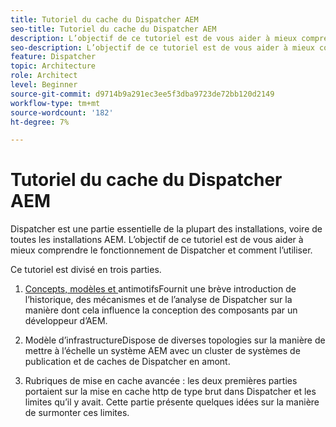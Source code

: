```yaml
---
title: Tutoriel du cache du Dispatcher AEM
seo-title: Tutoriel du cache du Dispatcher AEM
description: L’objectif de ce tutoriel est de vous aider à mieux comprendre le fonctionnement de Dispatcher et comment l’utiliser.
seo-description: L’objectif de ce tutoriel est de vous aider à mieux comprendre le fonctionnement de Dispatcher et comment l’utiliser.
feature: Dispatcher
topic: Architecture
role: Architect
level: Beginner
source-git-commit: d9714b9a291ec3ee5f3dba9723de72bb120d2149
workflow-type: tm+mt
source-wordcount: '182'
ht-degree: 7%

---
```



# Tutoriel du cache du Dispatcher AEM

Dispatcher est une partie essentielle de la plupart des installations, voire de toutes les installations AEM. L’objectif de ce tutoriel est de vous aider à mieux comprendre le fonctionnement de Dispatcher et comment l’utiliser.

Ce tutoriel est divisé en trois parties.

1. [Concepts, modèles et ](chapter-1.md)
antimotifsFournit une brève introduction de l’historique, des mécanismes et de l’analyse de Dispatcher sur la manière dont cela influence la conception des composants par un développeur d’AEM.

1. [](chapter-2.md)
Modèle d’infrastructureDispose de diverses topologies sur la manière de mettre à l’échelle un système AEM avec un cluster de systèmes de publication et de caches de Dispatcher en amont.

1. [](chapter-3.md)
Rubriques de mise en cache avancée : les deux premières parties portaient sur la mise en cache http de type brut dans Dispatcher et les limites qu’il y avait. Cette partie présente quelques idées sur la manière de surmonter ces limites.
